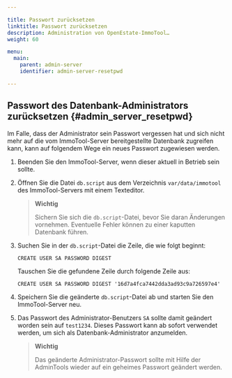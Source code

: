 ```yaml
---

title: Passwort zurücksetzen
linktitle: Passwort zurücksetzen
description: Administration von OpenEstate-ImmoTool…
weight: 60

menu:
  main:
    parent: admin-server
    identifier: admin-server-resetpwd

---
```


## Passwort des Datenbank-Administrators zurücksetzen {#admin_server_resetpwd}

Im Falle, dass der Administrator sein Passwort vergessen hat und sich nicht mehr auf die vom ImmoTool-Server bereitgestellte Datenbank zugreifen kann, kann auf folgendem Wege ein neues Passwort zugewiesen werden.

1.  Beenden Sie den ImmoTool-Server, wenn dieser aktuell in Betrieb sein sollte.

2.  Öffnen Sie die Datei `db.script` aus dem Verzeichnis `var/data/immotool` des ImmoTool-Servers mit einem Texteditor.

    > **Wichtig**
    >
    > Sichern Sie sich die `db.script`-Datei, bevor Sie daran Änderungen vornehmen. Eventuelle Fehler können zu einer kaputten Datenbank führen.

3.  Suchen Sie in der `db.script`-Datei die Zeile, die wie folgt beginnt:
    ```
    CREATE USER SA PASSWORD DIGEST
    ```

    Tauschen Sie die gefundene Zeile durch folgende Zeile aus:
    ```
    CREATE USER SA PASSWORD DIGEST '16d7a4fca7442dda3ad93c9a726597e4'
    ```

4.  Speichern Sie die geänderte `db.script`-Datei ab und starten Sie den ImmoTool-Server neu.

5.  Das Passwort des Administrator-Benutzers `SA` sollte damit geändert worden sein auf `test1234`. Dieses Passwort kann ab sofort verwendet werden, um sich als Datenbank-Administrator anzumelden.

    > **Wichtig**
    >
    > Das geänderte Administrator-Passwort sollte mit Hilfe der AdminTools wieder auf ein geheimes Passwort geändert werden.
